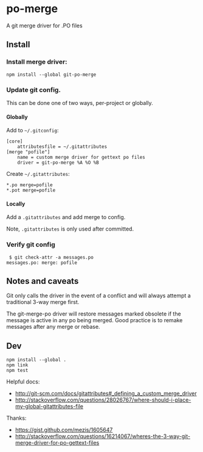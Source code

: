 # po-merge
A git merge driver for .PO files


## Install

### Install merge driver:
```
npm install --global git-po-merge
```

### Update git config.

This can be done one of two ways, per-project or globally.

#### Globally

Add to `~/.gitconfig`:
```
[core]
    attributesfile = ~/.gitattributes
[merge "pofile"]
    name = custom merge driver for gettext po files
    driver = git-po-merge %A %O %B
```

Create `~/.gitattributes`:
```
*.po merge=pofile
*.pot merge=pofile
```

#### Locally

Add a `.gitattributes` and add merge to config.

Note, `.gitattributes` is only used after committed.

### Verify git config

```
 $ git check-attr -a messages.po
messages.po: merge: pofile
```


## Notes and caveats

Git only calls the driver in the event of a conflict and will always
attempt a traditional 3-way merge first.

The git-merge-po driver will restore messages marked obsolete if the message
is active in any po being merged. Good practice is to remake messages after
any merge or rebase.


## Dev

```
npm install --global .
npm link
npm test
```

Helpful docs:
* http://git-scm.com/docs/gitattributes#_defining_a_custom_merge_driver
* http://stackoverflow.com/questions/28026767/where-should-i-place-my-global-gitattributes-file

Thanks:
* https://gist.github.com/mezis/1605647
* http://stackoverflow.com/questions/16214067/wheres-the-3-way-git-merge-driver-for-po-gettext-files
